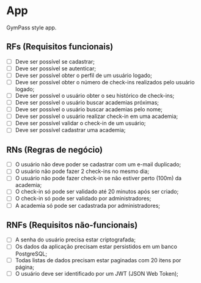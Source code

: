 # App
 
 GymPass style app.
 
 ## RFs (Requisitos funcionais)
 
 - [ ] Deve ser possível se cadastrar;
 - [ ] Deve ser possível se autenticar;
 - [ ] Deve ser possível obter o perfil de um usuário logado;
 - [ ] Deve ser possível obter o número de check-ins realizados pelo usuário logado;
 - [ ] Deve ser possível o usuário obter o seu histórico de check-ins;
 - [ ] Deve ser possível o usuário buscar academias próximas;
 - [ ] Deve ser possível o usuário buscar academias pelo nome;
 - [ ] Deve ser possível o usuário realizar check-in em uma academia;
 - [ ] Deve ser possível validar o check-in de um usuário;
 - [ ] Deve ser possível cadastrar uma academia;
 
 ## RNs (Regras de negócio)
 
 - [ ] O usuário não deve poder se cadastrar com um e-mail duplicado;
 - [ ] O usuário não pode fazer 2 check-ins no mesmo dia;
 - [ ] O usuário não pode fazer check-in se não estiver perto (100m) da academia;
 - [ ] O check-in só pode ser validado até 20 minutos após ser criado;
 - [ ] O check-in só pode ser validado por administradores;
 - [ ] A academia só pode ser cadastrada por administradores;
 
 ## RNFs (Requisitos não-funcionais)
 
 - [ ] A senha do usuário precisa estar criptografada;
 - [ ] Os dados da aplicação precisam estar persistidos em um banco PostgreSQL;
 - [ ] Todas listas de dados precisam estar paginadas com 20 itens por página;
 - [ ] O usuário deve ser identificado por um JWT (JSON Web Token);
